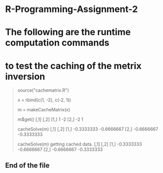 # R-Programming-Assignment-2
# The following are the runtime computation commands
# to test the caching of the metrix inversion

> source("cachematrix.R")
> 
> x = rbind(c(1, -2), c(-2, 1))
> 
> m = makeCacheMatrix(x)
> 
> m$get()
     [,1] [,2]
[1,]    1   -2
[2,]   -2    1
> 
> cacheSolve(m)
           [,1]       [,2]
[1,] -0.3333333 -0.6666667
[2,] -0.6666667 -0.3333333
> 
> cacheSolve(m)
getting cached data.
           [,1]       [,2]
[1,] -0.3333333 -0.6666667
[2,] -0.6666667 -0.3333333
> 
## End of the file
